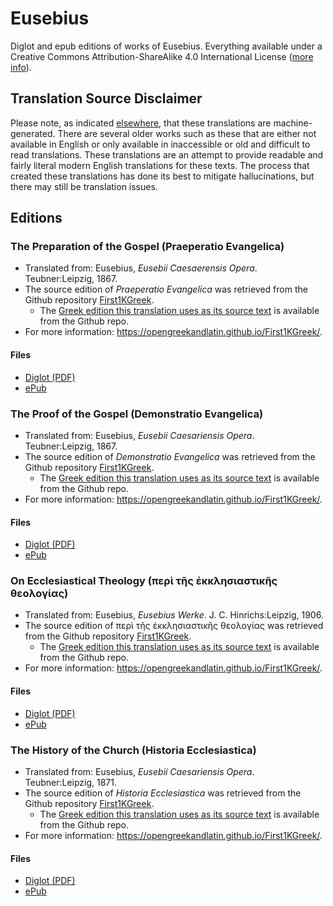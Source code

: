 # Eusebius

Diglot and epub editions of works of Eusebius. Everything available under a Creative Commons Attribution-ShareAlike 4.0 International License ([more info](https://creativecommons.org/licenses/by-sa/4.0/)).

## Translation Source Disclaimer

Please note, as indicated [elsewhere](https://github.com/AppianWayPress), that these translations are machine-generated. There are several older works such as these that are either not available in English or only available in inaccessible or old and difficult to read translations. These translations are an attempt to provide readable and fairly literal modern English translations for these texts. The process that created these translations has done its best to mitigate hallucinations, but there may still be translation issues.

## Editions

### The Preparation of the Gospel (Praeperatio Evangelica)

* Translated from: Eusebius, _Eusebii Caesaerensis Opera_. Teubner:Leipzig, 1867.
* The source edition of _Praeperatio Evangelica_ was retrieved from the Github repository [First1KGreek](https://github.com/OpenGreekAndLatin/First1KGreek).
  * The [Greek edition this translation uses as its source text](https://github.com/OpenGreekAndLatin/First1KGreek/tree/master/data/tlg2018/tlg001/tlg2018.tlg001.1st1K-grc1.xml) is available from the Github repo.
* For more information: https://opengreekandlatin.github.io/First1KGreek/. 

#### Files

* [Diglot (PDF)](https://raw.githubusercontent.com/AppianWayPress/Eusebius/main/diglot/diglot-Preparation.pdf)
* [ePub](https://raw.githubusercontent.com/AppianWayPress/Eusebius/main/epub/epub-Preparation.epub)

### The Proof of the Gospel (Demonstratio Evangelica)

* Translated from: Eusebius, _Eusebii Caesariensis Opera_. Teubner:Leipzig, 1867.
* The source edition of _Demonstratio Evangelica_ was retrieved from the Github repository [First1KGreek](https://github.com/OpenGreekAndLatin/First1KGreek). 
  * The [Greek edition this translation uses as its source text](https://github.com/OpenGreekAndLatin/First1KGreek/tree/master/data/tlg2018/tlg001/tlg2018.tlg005.1st1K-grc1.xml) is available from the Github repo.
* For more information: https://opengreekandlatin.github.io/First1KGreek/. 

#### Files

* [Diglot (PDF)](https://raw.githubusercontent.com/AppianWayPress/Eusebius/main/diglot/diglot-Demonstration.pdf)
* [ePub](https://raw.githubusercontent.com/AppianWayPress/Eusebius/main/epub/epub-Demonstration.epub)

### On Ecclesiastical Theology (περὶ τῆς ἐκκλησιαστικῆς θεολογίας)

* Translated from: Eusebius, _Eusebius Werke_.  J. C. Hinrichs:Leipzig, 1906.
* The source edition of περὶ τῆς ἐκκλησιαστικῆς θεολογίας was retrieved from the Github repository [First1KGreek](https://github.com/OpenGreekAndLatin/First1KGreek). 
  * The [Greek edition this translation uses as its source text](https://github.com/OpenGreekAndLatin/First1KGreek/tree/master/data/tlg2018/tlg009/tlg2018.tlg009.1st1K-grc1.xml) is available from the Github repo.
* For more information: https://opengreekandlatin.github.io/First1KGreek/. 

#### Files

* [Diglot (PDF)](https://raw.githubusercontent.com/AppianWayPress/Eusebius/main/diglot/diglot-EcclTheology.pdf)
* [ePub](https://raw.githubusercontent.com/AppianWayPress/Eusebius/main/epub/epub-EcclTheology.epub)

### The History of the Church (Historia Ecclesiastica)

* Translated from: Eusebius, _Eusebii Caesariensis Opera_. Teubner:Leipzig, 1871.
* The source edition of _Historia Ecclesiastica_ was retrieved from the Github repository [First1KGreek](https://github.com/OpenGreekAndLatin/First1KGreek).
  * The [Greek edition this translation uses as its source text](https://github.com/OpenGreekAndLatin/First1KGreek/tree/master/data/tlg2018/tlg002/tlg2018.tlg002.1st1K-grc1.xml) is available from the Github repo.
* For more information: https://opengreekandlatin.github.io/First1KGreek/. 

#### Files 

* [Diglot (PDF)](https://raw.githubusercontent.com/AppianWayPress/Eusebius/main/diglot/diglot-HistoryChurch.pdf)
* [ePub](https://raw.githubusercontent.com/AppianWayPress/Eusebius/main/epub/epub-HistoryChurch.epub)
